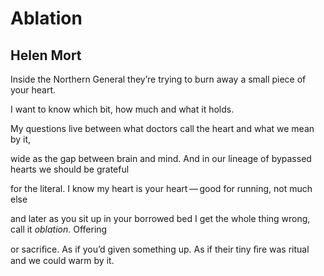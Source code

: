 # Ablation
## Helen Mort
Inside the Northern General
they’re trying to burn away
a small piece of your heart.

I want to know which bit,
how much
and what it holds.

My questions live
between what doctors call the heart
and what we mean by it,

wide as the gap between brain and mind.
And in our lineage of bypassed hearts
we should be grateful

for the literal. I know my heart
is your heart — good for running,
not much else

and later as you sit up in your borrowed bed
I get the whole thing wrong,
call it _oblation_. Offering

or sacriﬁce. As if you’d given something up.
As if their tiny ﬁre was ritual
and we could warm by it.